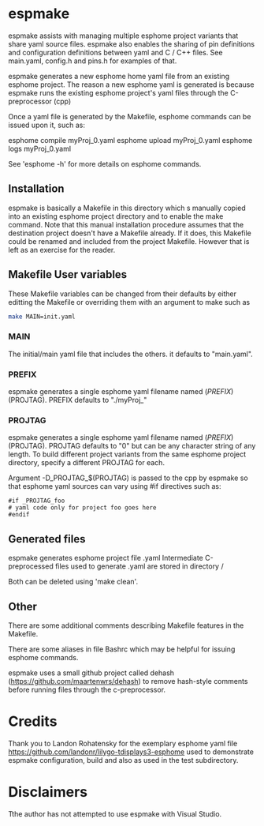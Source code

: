 # espmake

espmake assists with managing multiple esphome project variants that share
yaml source files.  espmake also enables the sharing of pin definitions
and configuration definitions between yaml and C / C++ files. See
main.yaml, config.h and pins.h for examples of that.

espmake generates a new esphome home yaml file from an existing esphome
project.  The reason a new esphome yaml is generated is because espmake
runs the existing esphome project's yaml files through the
C-preprocessor (cpp)

Once a yaml file is generated by the Makefile,  esphome commands
can be issued upon it, such as:

 esphome compile myProj_0.yaml
 esphome upload  myProj_0.yaml
 esphome logs    myProj_0.yaml

See 'esphome -h' for more details on esphome commands.

## Installation

espmake is basically a Makefile in this directory which s manually copied
into an existing esphome project directory and to enable the make command.
Note that this manual installation procedure assumes that the destination
project doesn't have a Makefile already. If it does, this Makefile could
be renamed and included from the project Makefile.  However that is left
as an exercise for the reader.

## Makefile User variables

These Makefile variables can be changed from their defaults by either
editting the Makefile or overriding them with an argument to make such as
```bash
make MAIN=init.yaml
```

### MAIN

The initial/main yaml file that includes the others. it defaults
to "main.yaml".

### PREFIX

espmake generates a single esphome yaml filename named $(PREFIX)$(PROJTAG).
PREFIX defaults to "./myProj_"

### PROJTAG

espmake generates a single esphome yaml filename named $(PREFIX)$(PROJTAG).
PROJTAG defaults to "0" but can be any character string of any length.
To build different project variants from the same esphome project
directory, specify a different PROJTAG for each.

Argument -D_PROJTAG_$(PROJTAG) is passed to the cpp by espmake so that
esphome yaml sources can vary using #if  directives such as:
```code
#if _PROJTAG_foo
# yaml code only for project foo goes here
#endif
```

## Generated files
espmake generates esphome project file <PREFIX><PROJTAG>.yaml
Intermediate C-preprocessed files used to generate <PREFIX><PROJTAG>.yaml
are stored in directory <PREFIX><PROJTAG>/

Both can be deleted using 'make clean'.

## Other

There are some additional comments describing Makefile features in the
Makefile.

There are some aliases in file Bashrc which may be helpful for issuing
esphome commands.

espmake uses a small github project called dehash
(https://github.com/maartenwrs/dehash) to remove hash-style comments
before running files through the c-preprocessor.

# Credits

Thank you to Landon Rohatensky for the exemplary esphome yaml file
https://github.com/landonr/lilygo-tdisplays3-esphome used to demonstrate
espmake configuration, build and also as used in the test subdirectory.

# Disclaimers

Tthe author has not attempted to use espmake with Visual Studio.

